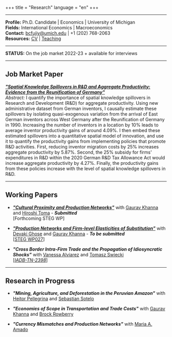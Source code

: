 
+++
title = "Research"
language = "en"
+++

---

**Profile:** Ph.D. Candidate | Economics | University of Michigan \
**Fields:** International Economics | Macroeconomics \
**Contact:** bcfujiy@umich.edu | +1 (202) 768-2063 \
**Resources:** [CV](https://bcfujiy.github.io/img/resources/CV_BCF.pdf) | [Teaching](https://bcfujiy.github.io/img/resources/TeachEval_BCF.pdf)

---

**STATUS:** On the job market 2022-23 + available for interviews

---

## Job Market Paper
***["Spatial Knowledge Spillovers in R&D and Aggregate Productivity: Evidence from the Reunification of Germany"](https://bcfujiy.github.io/img/papers/CF_SpilloversRD.pdf)*** \
*Abstract:* I quantify the importance of spatial knowledge spillovers in Research and Development (R&D) for aggregate productivity. Using new administrative dataset from German inventors, I causally estimate these spillovers by isolating quasi-exogenous variation from the arrival of East German inventors across West Germany after the Reunification of Germany in 1990. Increasing the number of inventors in a location by 10% leads to average inventor productivity gains of around 4.09%. I then embed these estimated spillovers into a quantitative spatial model of innovation, and use it to quantify the productivity gains from implementing policies that promote R&D activities. First, reducing inventor migration costs by 25% increases aggregate productivity by 5.87%. Second, the 25% subsidy for firms' expenditures in R&D within the 2020 German R&D Tax Allowance Act would increase aggregate productivity by 4.27%. Finally, the productivity gains from these policies increase with the level of spatial knowledge spillovers in R&D.

---

## Working Papers

* ***["Cultural Proximity and Production Networks"](https://bcfujiy.github.io/img/papers/CFKT_CulturalProx.pdf)*** with [Gaurav Khanna](https://www.econgaurav.com/) and [Hiroshi Toma](https://hiroshitoma.github.io/) - ***Submitted*** \
[Forthcoming STEG WP]

* ***["Production Networks and Firm-level Elasticities of Substitution"](https://bcfujiy.github.io/img/papers/CFGK_ElastSubst.pdf)*** with [Devaki Ghose](https://sites.google.com/view/devakighose/home) and [Gaurav Khanna](https://www.econgaurav.com/) - ***To be submitted*** \
[[STEG WP027](https://steg.cepr.org/sites/default/files/2022-09/WP027%20CevallosFujiyGhoseKhanna%20ProductionNetworksAndFirmLevelElasticitiesOfSubstitution_0.pdf)]

* ***"Cross Border Intra-Firm Trade and the Propagation of Idiosyncratic Shocks"*** with [Vanessa Alviarez](http://www.vanessaalviarezubc.com/) and [Tomasz Swiecki](https://sites.google.com/site/tomaszswiecki/) \
[[*IADB-TN-2398*](https://publications.iadb.org/publications/english/document/Cross-Border-Intra-Firm-Trade-and-the-Propagation-of-Idiosyncratic-Shocks-A-New-Dataset.pdf)]

---

## Research in Progress

* ***"Mining, Agriculture, and Deforestation in the Peruvian Amazon"*** with [Heitor Pellegrina](https://sites.google.com/site/heitorpellegrina/) and [Sebastian Sotelo](http://www-personal.umich.edu/~ssotelo/)

* ***"Economies of Scope in Transportation and Trade Costs"*** with [Gaurav Khanna](https://www.econgaurav.com/) and [Brock Rowberry](https://lsa.umich.edu/econ/people/phd-students/brock-rowberry.html)

* ***"Currency Mismatches and Production Networks"*** with [Maria A. Amado](https://sites.google.com/view/mariaalejandraamado/p%C3%A1gina-principal)